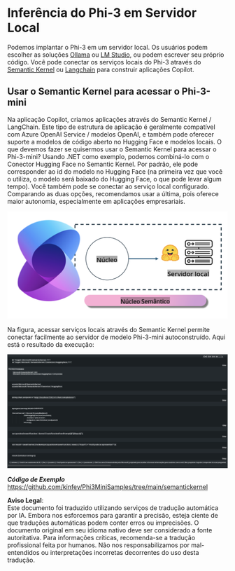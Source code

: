 # **Inferência do Phi-3 em Servidor Local**

Podemos implantar o Phi-3 em um servidor local. Os usuários podem escolher as soluções [Ollama](https://ollama.com) ou [LM Studio](https://llamaedge.com), ou podem escrever seu próprio código. Você pode conectar os serviços locais do Phi-3 através do [Semantic Kernel](https://github.com/microsoft/semantic-kernel?WT.mc_id=aiml-138114-kinfeylo) ou [Langchain](https://www.langchain.com/) para construir aplicações Copilot.

## **Usar o Semantic Kernel para acessar o Phi-3-mini**

Na aplicação Copilot, criamos aplicações através do Semantic Kernel / LangChain. Este tipo de estrutura de aplicação é geralmente compatível com Azure OpenAI Service / modelos OpenAI, e também pode oferecer suporte a modelos de código aberto no Hugging Face e modelos locais. O que devemos fazer se quisermos usar o Semantic Kernel para acessar o Phi-3-mini? Usando .NET como exemplo, podemos combiná-lo com o Conector Hugging Face no Semantic Kernel. Por padrão, ele pode corresponder ao id do modelo no Hugging Face (na primeira vez que você o utiliza, o modelo será baixado do Hugging Face, o que pode levar algum tempo). Você também pode se conectar ao serviço local configurado. Comparando as duas opções, recomendamos usar a última, pois oferece maior autonomia, especialmente em aplicações empresariais.

![sk](../../../../../translated_images/sk.c244b32f4811c6f0938b9e95b0b2f4b28105bff6495bdc3b24cd42b3e3e89bb9.pt.png)

Na figura, acessar serviços locais através do Semantic Kernel permite conectar facilmente ao servidor de modelo Phi-3-mini autoconstruído. Aqui está o resultado da execução:

![skrun](../../../../../translated_images/skrun.fb7a635a22ae8b7919d6e15c0eb27262526ed69728c5a1d2773a97d4562657c7.pt.png)

***Código de Exemplo*** https://github.com/kinfey/Phi3MiniSamples/tree/main/semantickernel

**Aviso Legal**:  
Este documento foi traduzido utilizando serviços de tradução automática por IA. Embora nos esforcemos para garantir a precisão, esteja ciente de que traduções automáticas podem conter erros ou imprecisões. O documento original em seu idioma nativo deve ser considerado a fonte autoritativa. Para informações críticas, recomenda-se a tradução profissional feita por humanos. Não nos responsabilizamos por mal-entendidos ou interpretações incorretas decorrentes do uso desta tradução.